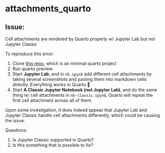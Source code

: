 # attachments_quarto

## Issue:

Cell attachments are rendered by Quarto properly w/ Jupyter Lab but not Jupyter Classic

To reproduce this error:

1. Clone [this repo](https://github.com/hamelsmu/attachments_quarto), which is an minimal quarto project
2. Run quarto preview
3. Start **Jupyter Lab**, and in `nb.ipynb` add different cell attachments by taking several screenshots and pasting them into markdown cells directly.  Everything works in Quarto :tada:
4. Start **A Classic Jupyter Notebook (not Jupyter Lab)**, and do the same thing re: cell attachments in `nb-classic.ipynb`, Quarto will repeat the first cell attachment across all of them. 

Upon some investigation, it does indeed appear that Jupyter Lab and Jupyter Classic handle cell attachments differently, which could be causing the issue.  

Questions:
1. Is Jupyter Classic supported in Quarto?
2. Is this something that is possible to fix?


